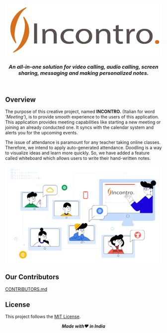<p align = "center">
<img src ="assets\img\Logopng.png" /><br>
<h3 align = "center"><i> An all-in-one solution for video calling, audio calling, screen sharing, messaging and making personalized notes. </i></h3><br>
</p>

## Overview

The purpose of this creative project, named <b>INCONTRO.</b> (Italian for word <i>’Meeting’</i>), is to provide smooth experience to the users of this application. This application provides meeting capabilities like starting a new meeting or joining an already conducted one. It syncs with the calendar system and alerts you for the upcoming events. 

The issue of attendance is paramount for any teacher taking online classes. Therefore, we intend to apply auto-generated attendance. Doodling is a way to visualize ideas and learn more quickly. So, we have added a feature called whiteboard which allows users to write their hand-written notes.

<img src="assets\img\Banner.svg.png"><br>

## Our Contributors

[CONTRIBUTORS.md](CONTRIBUTORS.md)

## License

This project follows the [MIT License](/LICENSE).

<p align = "center"><em><b> Made with❤ </b><b>in India</b></em></p>
